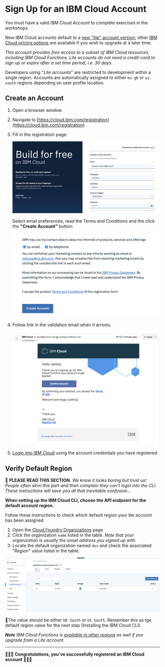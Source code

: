 # Sign Up for an IBM Cloud Account

You must have a valid IBM Cloud Account to complete exercises in the workshops.

New IBM Cloud accounts default to a [new "lite" account version](https://www.ibm.com/cloud/free/); other [IBM Cloud pricing options](https://www.ibm.com/cloud/pricing) are available if you wish to upgrade at a later time.

_This account provides free access to a subset of IBM Cloud resources, including IBM Cloud Functions. Lite accounts do not need a credit-card to sign up or expire after a set time period, i.e. 30 days._

Developers using "_Lite accounts_" are restricted to development within a single region. Accounts are automatically assigned to either `eu-gb` or `us-south` regions depending on user profile location.

## Create an Account

1. Open a browser window
1. Navigate to [https://cloud.ibm.com/registration](https://cloud.ibm.com/registration)

1. Fill in the registration page:

    ![Registration page top](images/IBM-Cloud-Registration-1.png)

   Select email preferences, read the Terms and Conditions  and the click the **"Create Account"** button:

   ![Registration page bottom](images/IBM-Cloud-Registration-2.png)

1. Follow link in the validation email when it arrives.

    ![Registration page](images/IBM-Cloud-Registration-Email.png)

1. [Login into IBM Cloud](https://console.bluemix.net/login) using the account credentials you have registered.

## Verify Default Region

🚨 **PLEASE READ THIS SECTION.** _We know it looks boring but trust us! People often skim this part and then complain they can't login into the CLI. These instructions will save you all that inevitable confusion..._

**When setting up the IBM Cloud CLI, choose the API endpoint for the default account region.**

Follow these instructions to check which default region your lite account has been assigned.

1. Open the [Cloud Foundry Organizations](https://cloud.ibm.com/account/cloud-foundry) page
1. Click the organization `name` listed in the table.
*Note that your organization is usually the email address you signed up with*
1. Locate the default organization named `dev` and check the associated "_Region_" value listed in the table.

![Registration page](images/IBM-Cloud-Cloud-Foundry-Orgs.png)

🚨The value should be either `UK South` or `US South`. Remember this as tge default region value for the next step (Installing the IBM Cloud CLI).

_**Note** IBM Cloud Functions is [available in other regions](https://cloud.ibm.com/docs/openwhisk?topic=cloud-functions-cloudfunctions_regions) as well if you upgrade from a Lite account._

---

🎉🎉🎉 **Congratulations, you've successfully registered an IBM Cloud account** 🎉🎉🎉

